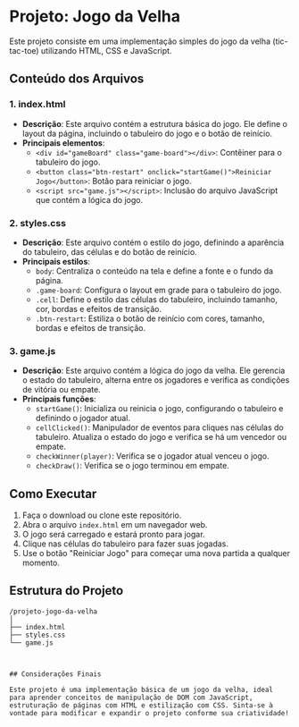 # Projeto: Jogo da Velha

Este projeto consiste em uma implementação simples do jogo da velha (tic-tac-toe) utilizando HTML, CSS e JavaScript.

## Conteúdo dos Arquivos

### 1. index.html
- **Descrição**: Este arquivo contém a estrutura básica do jogo. Ele define o layout da página, incluindo o tabuleiro do jogo e o botão de reinício.
- **Principais elementos**:
    - `<div id="gameBoard" class="game-board"></div>`: Contêiner para o tabuleiro do jogo.
    - `<button class="btn-restart" onclick="startGame()">Reiniciar Jogo</button>`: Botão para reiniciar o jogo.
    - `<script src="game.js"></script>`: Inclusão do arquivo JavaScript que contém a lógica do jogo.

### 2. styles.css
- **Descrição**: Este arquivo contém o estilo do jogo, definindo a aparência do tabuleiro, das células e do botão de reinício.
- **Principais estilos**:
    - `body`: Centraliza o conteúdo na tela e define a fonte e o fundo da página.
    - `.game-board`: Configura o layout em grade para o tabuleiro do jogo.
    - `.cell`: Define o estilo das células do tabuleiro, incluindo tamanho, cor, bordas e efeitos de transição.
    - `.btn-restart`: Estiliza o botão de reinício com cores, tamanho, bordas e efeitos de transição.

### 3. game.js
- **Descrição**: Este arquivo contém a lógica do jogo da velha. Ele gerencia o estado do tabuleiro, alterna entre os jogadores e verifica as condições de vitória ou empate.
- **Principais funções**:
    - `startGame()`: Inicializa ou reinicia o jogo, configurando o tabuleiro e definindo o jogador atual.
    - `cellClicked()`: Manipulador de eventos para cliques nas células do tabuleiro. Atualiza o estado do jogo e verifica se há um vencedor ou empate.
    - `checkWinner(player)`: Verifica se o jogador atual venceu o jogo.
    - `checkDraw()`: Verifica se o jogo terminou em empate.

## Como Executar

1. Faça o download ou clone este repositório.
2. Abra o arquivo `index.html` em um navegador web.
3. O jogo será carregado e estará pronto para jogar.
4. Clique nas células do tabuleiro para fazer suas jogadas.
5. Use o botão "Reiniciar Jogo" para começar uma nova partida a qualquer momento.

## Estrutura do Projeto

```plaintext
/projeto-jogo-da-velha
│
├── index.html
├── styles.css
└── game.js



## Considerações Finais

Este projeto é uma implementação básica de um jogo da velha, ideal para aprender conceitos de manipulação de DOM com JavaScript, estruturação de páginas com HTML e estilização com CSS. Sinta-se à vontade para modificar e expandir o projeto conforme sua criatividade!
